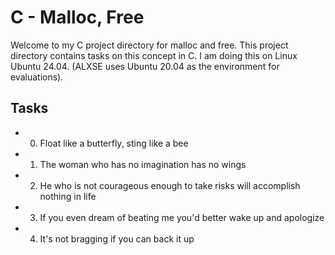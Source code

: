 # C - Malloc, Free

Welcome to my C project directory for malloc and free. This project directory contains tasks on this concept in C. I am doing this on Linux Ubuntu 24.04. (ALXSE uses Ubuntu 20.04 as the environment for evaluations).

## Tasks

- 0. Float like a butterfly, sting like a bee
- 1. The woman who has no imagination has no wings
- 2. He who is not courageous enough to take risks will accomplish nothing in life
- 3. If you even dream of beating me you'd better wake up and apologize
- 4. It's not bragging if you can back it up
